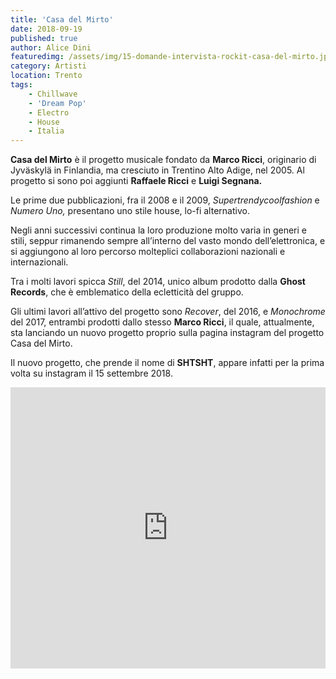 ```yaml
---
title: 'Casa del Mirto'
date: 2018-09-19
published: true
author: Alice Dini
featuredimg: /assets/img/15-domande-intervista-rockit-casa-del-mirto.jpg
category: Artisti
location: Trento
tags:
    - Chillwave
    - 'Dream Pop'
    - Electro
    - House
    - Italia
---
```


**Casa del Mirto** è il progetto musicale fondato da **Marco Ricci**, originario di Jyväskylä in Finlandia, ma cresciuto in Trentino Alto Adige, nel 2005. Al progetto si sono poi aggiunti **Raffaele Ricci** e **Luigi Segnana.**

Le prime due pubblicazioni, fra il 2008 e il 2009, *Supertrendycoolfashion* e *Numero Uno,* presentano uno stile house, lo-fi alternativo.

Negli anni successivi continua la loro produzione molto varia in generi e stili, seppur rimanendo sempre all’interno del vasto mondo dell’elettronica, e si aggiungono al loro percorso molteplici collaborazioni nazionali e internazionali.

Tra i molti lavori spicca *Still*, del 2014, unico album prodotto dalla **Ghost Records**, che è emblematico della ecletticità del gruppo.

Gli ultimi lavori all’attivo del progetto sono *Recover*, del 2016, e *Monochrome* del 2017, entrambi prodotti dallo stesso **Marco Ricci**, il quale, attualmente, sta lanciando un nuovo progetto proprio sulla pagina instagram del progetto Casa del Mirto.

Il nuovo progetto, che prende il nome di **SHTSHT**, appare infatti per la prima volta su instagram il 15 settembre 2018.  
<iframe allow="autoplay" frameborder="no" height="450" scrolling="no" src="http://w.soundcloud.com/player/?url=http%3A//api.soundcloud.com/playlists/643346553&color=%23383838&auto_play=false&hide_related=false&show_comments=true&show_user=true&show_reposts=false&show_teaser=true&visual=true" width="100%"></iframe>
